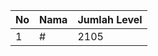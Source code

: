 | No | Nama            | Jumlah Level |
|----|-----------------|--------------|
| 1  | #    |    2105        |
